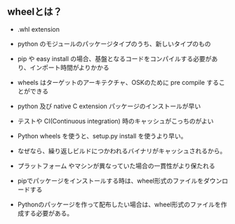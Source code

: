 ## wheelとは？
* .whl extension
* python のモジュールのパッケージタイプのうち、新しいタイプのもの
* pip や easy install の場合、基盤となるコードをコンパイルする必要があり、インポート時間がよりかかる
* wheels はターゲットのアーキテクチャ、OSKのために pre compile することができる
* python 及び native C extension パッケージのインストールが早い
* テストや CI(Continuous integration) 時のキャッシュがこっちのがよい
* Python wheels を使うと、setup.py install を使うより早い。
* なぜなら、繰り返しビルドにつかわれるバイナリがキャッシュされるから。
* プラットフォーム やマシンが異なっていた場合の一貫性がより保たれる

* pipでパッケージをインストールする時は、wheel形式のファイルをダウンロードする
* Pythonのパッケージを作って配布したい場合は、wheel形式のファイルを作成する必要がある。
